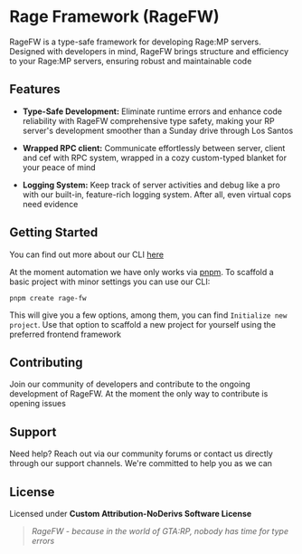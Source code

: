 # Rage Framework (RageFW)
RageFW is a type-safe framework for developing Rage:MP servers. Designed with developers in mind, RageFW brings structure and efficiency to your Rage:MP servers, ensuring robust and maintainable code

## Features
 - **Type-Safe Development:** Eliminate runtime errors and enhance code reliability with RageFW comprehensive type safety, making your RP server's development smoother than a Sunday drive through Los Santos

 - **Wrapped RPC client:** Communicate effortlessly between server, client and cef with RPC system, wrapped in a cozy custom-typed blanket for your peace of mind

 - **Logging System:** Keep track of server activities and debug like a pro with our built-in, feature-rich logging system. After all, even virtual cops need evidence

## Getting Started
You can find out more about our CLI [here](https://git.entityseven.com/entityseven/rage-framework/wiki/CLI)

At the moment automation we have only works via [pnpm](https://pnpm.io/). To scaffold a basic project with minor settings you can use our CLI:

``pnpm create rage-fw``

This will give you a few options, among them, you can find ``Initialize new project``. Use that option to scaffold a new project for yourself using the preferred frontend framework

## Contributing
Join our community of developers and contribute to the ongoing development of RageFW. At the moment the only way to contribute is opening issues 

## Support
Need help? Reach out via our community forums or contact us directly through our support channels. We're committed to help you as we can

## License
Licensed under **Custom Attribution-NoDerivs Software License**

> *RageFW - because in the world of GTA:RP, nobody has time for type errors*